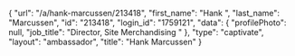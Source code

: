 {
    "url": "\/a\/hank-marcussen\/213418",
    "first_name": "Hank ",
    "last_name": "Marcussen",
    "id": "213418",
    "login_id": "1759121",
    "data": {
        "profilePhoto": null,
        "job_title": "Director, Site Merchandising "
    },
    "type": "captivate",
    "layout": "ambassador",
    "title": "Hank  Marcussen"
}